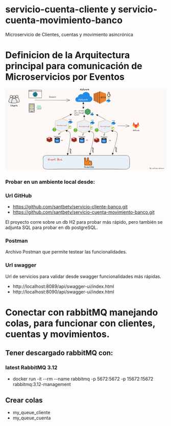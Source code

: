 # servicio-cuenta-cliente y servicio-cuenta-movimiento-banco

Microservicio de Clientes, cuentas y movimiento asincrónica

# Definicion de la Arquitectura principal para comunicación de Microservicios por Eventos

![image-modeloArquitecturaEventBus](img/SoftwareArchitectureEventBus.png)


### Probar en un ambiente local desde:

### Url GitHub
- https://github.com/santbetv/servicio-cliente-banco.git
- https://github.com/santbetv/servicio-cuenta-movimiento-banco.git

El proyecto corre sobre un db H2 para probar más rápido, pero también se adjunta
SQL para probar en db postgreSQL.

### Postman

Archivo Postman que permite testear las funcionalidades.

### Url swagger

Url de servicios para validar desde swagger funcionalidades más rápidas.

- http://localhost:8089/api/swagger-ui/index.html
- http://localhost:8090/api/swagger-ui/index.html


# Conectar con rabbitMQ manejando colas, para funcionar con clientes, cuentas y movimientos.

## Tener descargado rabbitMQ con: 

### latest RabbitMQ 3.12
- docker run -it --rm --name rabbitmq -p 5672:5672 -p 15672:15672 rabbitmq:3.12-management

## Crear colas
- my_queue_cliente
- my_queue_cuenta
